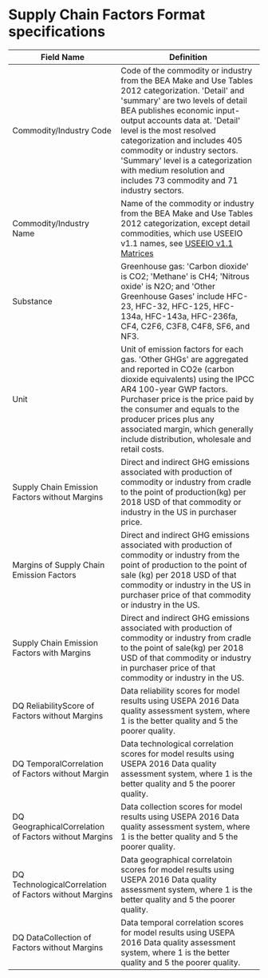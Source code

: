 # Supply Chain Factors Format specifications

| Field Name                                              | Definition |
| ------------------------------------------------------ | ---------- |
| Commodity/Industry Code                                | Code of the commodity or industry from the BEA Make and Use Tables 2012 categorization. 'Detail' and 'summary' are two levels of detail BEA publishes economic input-output accounts data at. 'Detail' level is the most resolved categorization and includes 405 commodity or industry sectors. 'Summary' level is a categorization with medium resolution and includes 73 commodity and 71 industry sectors. |
| Commodity/Industry Name                                | Name of the commodity or industry from the BEA Make and Use Tables 2012 categorization, except detail commodities, which use USEEIO v1.1 names, see [USEEIO v1.1 Matrices](http://doi.org/10.23719/1369615) |
| Substance                                              | Greenhouse gas: 'Carbon dioxide' is CO2; 'Methane' is CH4; 'Nitrous oxide' is N2O; and 'Other Greenhouse Gases' include HFC-23, HFC-32, HFC-125, HFC-134a, HFC-143a, HFC-236fa, CF4, C2F6, C3F8, C4F8, SF6, and NF3. |
| Unit                                                   | Unit of emission factors for each gas. 'Other GHGs' are aggregated and reported in CO2e (carbon dioxide equivalents) using the IPCC AR4 100-year GWP factors. Purchaser price is the price paid by the consumer and equals to the producer prices plus any associated margin, which generally include distribution, wholesale and retail costs. |
| Supply Chain Emission Factors without Margins          | Direct and indirect GHG emissions associated with production of commodity or industry from cradle to the point of production(kg) per 2018 USD of that commodity or industry in the US in purchaser price. |
| Margins of Supply Chain Emission Factors               | Direct and indirect GHG emissions associated with production of commodity or industry from the point of production to the point of sale (kg) per 2018 USD of that commodity or industry in the US in purchaser price of that commodity or industry in the US. |
| Supply Chain Emission Factors with Margins             | Direct and indirect GHG emissions associated with production of commodity or industry from cradle to the point of sale(kg) per 2018 USD of that commodity or industry in purchaser price of that commodity or industry in the US. |
| DQ ReliabilityScore of Factors without Margins         | Data reliability scores for model results using USEPA 2016 Data quality assessment system, where 1 is the better quality and 5 the poorer quality. |
| DQ TemporalCorrelation of Factors without Margin       | Data technological correlation scores for model results using USEPA 2016 Data quality assessment system, where 1 is the better quality and 5 the poorer quality. |
| DQ GeographicalCorrelation of Factors without Margins  | Data collection scores for model results using USEPA 2016 Data quality assessment system, where 1 is the better quality and 5 the poorer quality. |
| DQ TechnologicalCorrelation of Factors without Margins | Data geographical correlatoin scores for model results using USEPA 2016 Data quality assessment system, where 1 is the better quality and 5 the poorer quality. |
| DQ DataCollection of Factors without Margins           | Data temporal correlation scores for model results using USEPA 2016 Data quality assessment system, where 1 is the better quality and 5 the poorer quality. |
